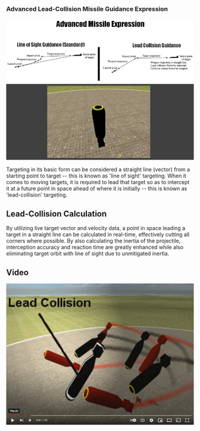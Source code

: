 ### Advanced Lead-Collision Missile Guidance Expression

![Lead-collision](https://github.com/TimIsabella/Gmod-AdvancedMissileExpression/blob/main/Lead-Collision.jpg)

Targeting in its basic form can be considered a straight line (vector) 
from a starting point to target -- this is known as 'line of sight' targeting.
When it comes to moving targets, it is required to lead that target so as
to intercept it at a future point in space ahead of where it is initially
-- this is known as 'lead-collision' targeting.

## Lead-Collision Calculation

By utilizing live target vector and velocity data, a point in space leading a 
target in a straight line can be calculated in real-time, effectively cutting 
all corners where possible. By also calculating the inertia of the projectile,
interception accuracy and reaction time are greatly enhanced while also
eliminating target orbit with line of sight due to unmitigated inertia.

## Video
[![Watch the video](https://github.com/TimIsabella/Gmod-AdvancedMissileExpression/blob/main/AME.png)](https://www.youtube.com/watch?v=8GuJDiRmCqA)
